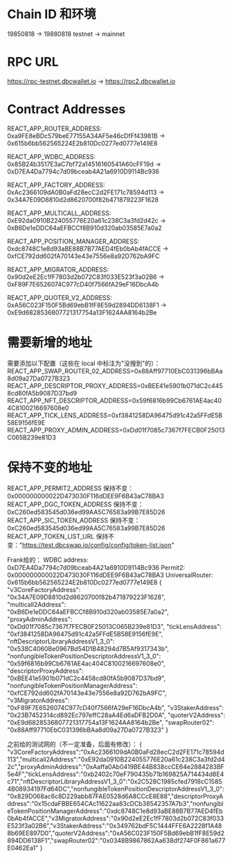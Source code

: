 # Chain ID 和环境
19850818 -> 19880818
testnet -> mainnet

# RPC URL
https://rpc-testnet.dbcwallet.io -> https://rpc2.dbcwallet.io

# Contract Addresses
REACT_APP_ROUTER_ADDRESS:
0xa9FE8eBDc579beE77155A34AF5e46cDfFf43981B -> 0x615b6bb562565224E2b810Dc0277ed0777e149E8

REACT_APP_WDBC_ADDRESS:
0x85B24b3517E3aC7bf72a14516160541A60cFF19d -> 0xD7EA4Da7794c7d09bceab4A21a6910D9114Bc936

REACT_APP_FACTORY_ADDRESS:
0xAc2366109dA0B0aFd28ecC2d2FE171c78594d113 -> 0x34A7E09D8810d2d8620700f82b471879223F1628

REACT_APP_MULTICALL_ADDRESS:
0xE92da0910B224055776E20a61c238C3a3fd2d42c -> 0xB6De1eDDC64aEFBCCf8B910d320ab03585E7a0a2

REACT_APP_POSITION_MANAGER_ADDRESS:
0xdc8748C1e8d93aBE88B7B77AED4fEb0bAb4fACCE -> 0xfCE792dd602fA70143e43e7556e8a92D762bA9FC

REACT_APP_MIGRATOR_ADDRESS:
0x90d2eE2Ec1fF7803d2b072C83f033E523f3a02B6 -> 0xF89F7E6526074C977cD40f7566fA29eF16DbcA4b

REACT_APP_QUOTER_V2_ADDRESS:
0xA56C023F150F5Bd69ebB1fF8E59d2894DD6138F1 -> 0xE9d6828536807721317754a13F1624AA8164b2Be

# 需要新增的地址
需要添加以下配置（这些在 local 中标注为"没搜到"的）：
REACT_APP_SWAP_ROUTER_02_ADDRESS=0x88Aff97710EbC031396bBAa8d09a27Da0727B323
REACT_APP_DESCRIPTOR_PROXY_ADDRESS=0xBEE41e5901b071dC2c4458cd80fA5b9087D37bd9
REACT_APP_NFT_DESCRIPTOR_ADDRESS=0x59f6816b99Cb6761AE4ac404C8100216697608e0
REACT_APP_TICK_LENS_ADDRESS=0xf3841258DA96475d91c42a5FFdE5B58E9156fE9E
REACT_APP_PROXY_ADMIN_ADDRESS=0xDd01f7085c7367f7FECB0F25013C065B239e81D3

# 保持不变的地址
REACT_APP_PERMIT2_ADDRESS 保持不变：0x000000000022D473030F116dDEE9F6B43aC78BA3
REACT_APP_DGC_TOKEN_ADDRESS 保持不变：0xC260ed583545d036ed99AA5C76583a99B7E85D26
REACT_APP_SIC_TOKEN_ADDRESS 保持不变：0xC260ed583545d036ed99AA5C76583a99B7E85D26
REACT_APP_TOKEN_LIST_URL 保持不变："https://test.dbcswap.io/config/config/token-list.json"










Frank给的：
WDBC address: 0xD7EA4Da7794c7d09bceab4A21a6910D9114Bc936
Permit2: 0x000000000022D473030F116dDEE9F6B43aC78BA3
UniversalRouter: 0x615b6bb562565224E2b810Dc0277ed0777e149E8
{
  "v3CoreFactoryAddress": "0x34A7E09D8810d2d8620700f82b471879223F1628",
  "multicall2Address": "0xB6De1eDDC64aEFBCCf8B910d320ab03585E7a0a2",
  "proxyAdminAddress": "0xDd01f7085c7367f7FECB0F25013C065B239e81D3",
  "tickLensAddress": "0xf3841258DA96475d91c42a5FFdE5B58E9156fE9E",
  "nftDescriptorLibraryAddressV1_3_0": "0x538C4060Be0967Bd54D1B48294d7B5Af9317343b",
  "nonfungibleTokenPositionDescriptorAddressV1_3_0": "0x59f6816b99Cb6761AE4ac404C8100216697608e0",
  "descriptorProxyAddress": "0xBEE41e5901b071dC2c4458cd80fA5b9087D37bd9",
  "nonfungibleTokenPositionManagerAddress": "0xfCE792dd602fA70143e43e7556e8a92D762bA9FC",
  "v3MigratorAddress": "0xF89F7E6526074C977cD40f7566fA29eF16DbcA4b",
  "v3StakerAddress": "0x23B7452314cd892Ec797effC28aA4Ed6aDFB2D0A",
  "quoterV2Address": "0xE9d6828536807721317754a13F1624AA8164b2Be",
  "swapRouter02": "0x88Aff97710EbC031396bBAa8d09a27Da0727B323"
}

之前给的测试网的（不一定准备，后面有修改）：
{
    "v3CoreFactoryAddress":"0xAc2366109dA0B0aFd28ecC2d2FE171c78594d113","multicall2Address":"0xE92da0910B224055776E20a61c238C3a3fd2d42c","proxyAdminAddress":"0xAaffa0Ab0419BE44B838ccCE64e2884283BF5e4F","tickLensAddress":"0xb2402c70eF790435b71b169825A714434d8E4c71","nftDescriptorLibraryAddressV1_3_0":"0x2C528C1985cfed7918cC15854B08934197Fd64DC","nonfungibleTokenPositionDescriptorAddressV1_3_0":"0x829D068ac6c8D229abb87FAE0528d6A8CCcE8E88","descriptorProxyAddress":"0x15cdaFBBE654CAc11622aa83cDCb38542357A7b3","nonfungibleTokenPositionManagerAddress":"0xdc8748C1e8d93aBE88B7B77AED4fEb0bAb4fACCE","v3MigratorAddress":"0x90d2eE2Ec1fF7803d2b072C83f033E523f3a02B6","v3StakerAddress":"0x349762bdF5C1444FFE6A2228f1A488b69EE897D0","quoterV2Address":"0xA56C023F150F5Bd69ebB1fF8E59d2894DD6138F1","swapRouter02":"0x0348B9867862Aa638df274F0F861a677E0462Ea1"
    }